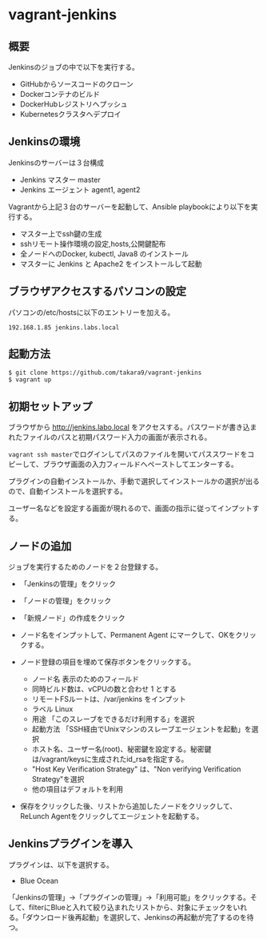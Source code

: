 # vagrant-jenkins

## 概要

Jenkinsのジョブの中で以下を実行する。

* GitHubからソースコードのクローン
* Dockerコンテナのビルド
* DockerHubレジストリへプッシュ
* Kubernetesクラスタへデプロイ


## Jenkinsの環境

Jenkinsのサーバーは３台構成

* Jenkins マスター  master
* Jenkins エージェント agent1, agent2


Vagrantから上記３台のサーバーを起動して、Ansible playbookにより以下を実行する。

* マスター上でssh鍵の生成
* sshリモート操作環境の設定,hosts,公開鍵配布
* 全ノードへのDocker, kubectl, Java8 のインストール
* マスターに Jenkins と Apache2 をインストールして起動



## ブラウザアクセスするパソコンの設定

パソコンの/etc/hostsに以下のエントリーを加える。

~~~
192.168.1.85 jenkins.labs.local
~~~


## 起動方法

~~~
$ git clone https://github.com/takara9/vagrant-jenkins
$ vagrant up
~~~


## 初期セットアップ

ブラウザから http://jenkins.labo.local をアクセスする。パスワードが書き込まれたファイルのパスと初期パスワード入力の画面が表示される。

`vagrant ssh master`でログインしてパスのファイルを開いてパススワードをコピーして、ブラウザ画面の入力フィールドへペーストしてエンターする。

プラグインの自動インストールか、手動で選択してインストールかの選択が出るので、自動インストールを選択する。

ユーザー名などを設定する画面が現れるので、画面の指示に従ってインプットする。


## ノードの追加

ジョブを実行するためのノードを２台登録する。

* 「Jenkinsの管理」をクリック
* 「ノードの管理」をクリック
* 「新規ノード」の作成をクリック
* ノード名をインプットして、Permanent Agent にマークして、OKをクリックする。
* ノード登録の項目を埋めて保存ボタンをクリックする。
    * ノード名 表示のためのフィールド
    * 同時ビルド数は、vCPUの数と合わせ 1 とする
    * リモートFSルートは、/var/jenkins をインプット
    * ラベル Linux
    * 用途 「このスレーブをできるだけ利用する」を選択
    * 起動方法 「SSH経由でUnixマシンのスレーブエージェントを起動」を選択
    * ホスト名、ユーザー名(root)、秘密鍵を設定する。秘密鍵は/vagrant/keysに生成されたid_rsaを指定する。
    * "Host Key Verification Strategy" は、"Non verifying Verification Strategy"を選択
    * 他の項目はデフォルトを利用

* 保存をクリックした後、リストから追加したノードをクリックして、ReLunch Agentをクリックしてエージェントを起動する。


## Jenkinsプラグインを導入

プラグインは、以下を選択する。

* Blue Ocean

「Jenkinsの管理」->「プラグインの管理」->「利用可能」をクリックする。そして、filterにBlueと入れて絞り込まれたリストから、対象にチェックをいれる。「ダウンロード後再起動」を選択して、Jenkinsの再起動が完了するのを待つ。






